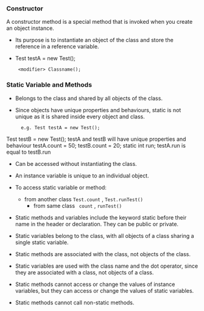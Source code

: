 ### Constructor

A constructor method is a special method that is invoked when you create an object instance.
- Its purpose is to instantiate an object of the class and store the reference in a reference variable.
- Test testA = new Test();

       <modifier> Classname();

### Static Variable and Methods

- Belongs to the class and shared by all objects of the class.
- Since objects have unique properties and behaviours, static is not unique as it is shared inside every object and class.

        e.g. Test testA = new Test();  
Test testB = new Test(); testA and testB will have unique properties and behaviour testA.count = 50; testB.count = 20; static int run; testA.run is equal to testB.run
- Can be accessed without instantiating the class.
- An instance variable is unique to an individual object.

- To access static variable or method:
   - from another class
     `Test.count` ,  `Test.runTest()`
     - from same class
     ` count` , `runTest()`
 - Static methods and variables include the keyword static before their name in the header or declaration. They can be public or private.

 - Static variables belong to the class, with all objects of a class sharing a single static variable.

 - Static methods are associated with the class, not objects of the class.

 - Static variables are used with the class name and the dot operator, since they are associated with a class, not objects of a class.

 - Static methods cannot access or change the values of instance variables, but they can access or change the values of static variables.

 - Static methods cannot call non-static methods.